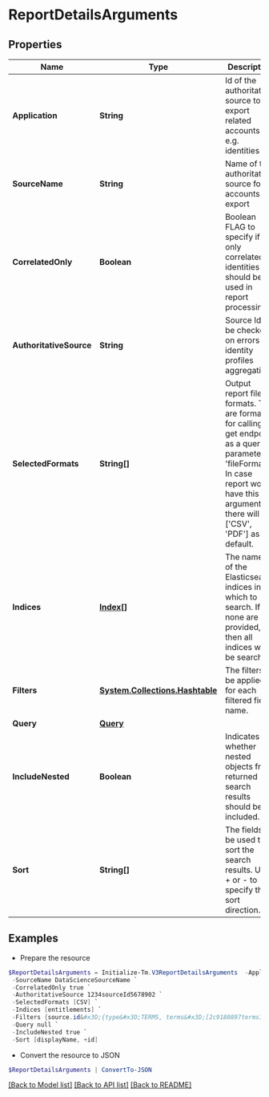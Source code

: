 # ReportDetailsArguments
## Properties

Name | Type | Description | Notes
------------ | ------------- | ------------- | -------------
**Application** | **String** | Id of the authoritative source to export related accounts e.g. identities | 
**SourceName** | **String** | Name of the authoritative source for accounts export | 
**CorrelatedOnly** | **Boolean** | Boolean FLAG to specify if only correlated identities should be used in report processing | [default to $false]
**AuthoritativeSource** | **String** | Source Id to be checked on errors of identity profiles aggregation | 
**SelectedFormats** | **String[]** | Output report file formats. This are formats for calling get endpoint as a query parameter &#39;fileFormat&#39;.  In case report won&#39;t have this argument there will be [&#39;CSV&#39;, &#39;PDF&#39;] as default. | [optional] 
**Indices** | [**Index[]**](Index.md) | The names of the Elasticsearch indices in which to search. If none are provided, then all indices will be searched. | [optional] 
**Filters** | [**System.Collections.Hashtable**](ModelFilter.md) | The filters to be applied for each filtered field name. | [optional] 
**Query** | [**Query**](Query.md) |  | 
**IncludeNested** | **Boolean** | Indicates whether nested objects from returned search results should be included. | [optional] [default to $true]
**Sort** | **String[]** | The fields to be used to sort the search results. Use + or - to specify the sort direction. | [optional] 

## Examples

- Prepare the resource
```powershell
$ReportDetailsArguments = Initialize-Tm.V3ReportDetailsArguments  -Application 2c9180897eSourceIde781782f705b9 `
 -SourceName DataScienceSourceName `
 -CorrelatedOnly true `
 -AuthoritativeSource 1234sourceId5678902 `
 -SelectedFormats [CSV] `
 -Indices [entitlements] `
 -Filters {source.id&#x3D;{type&#x3D;TERMS, terms&#x3D;[2c9180897termsId780bd2920576]}, source.name.exact&#x3D;{type&#x3D;TERMS, terms&#x3D;[IdentityNow], exclude&#x3D;true}} `
 -Query null `
 -IncludeNested true `
 -Sort [displayName, +id]
```

- Convert the resource to JSON
```powershell
$ReportDetailsArguments | ConvertTo-JSON
```

[[Back to Model list]](../README.md#documentation-for-models) [[Back to API list]](../README.md#documentation-for-api-endpoints) [[Back to README]](../README.md)


